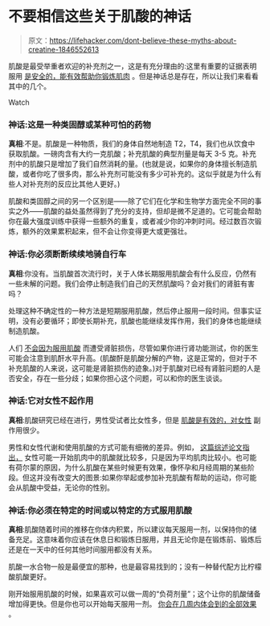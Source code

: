 # 不要相信这些关于肌酸的神话

> 原文：<https://lifehacker.com/dont-believe-these-myths-about-creatine-1846552613>

肌酸是最受举重者欢迎的补充剂之一，这是有充分理由的:这里有重要的证据表明服用 [是安全的，能有效帮助你锻炼肌肉](https://lifehacker.com/what-lifters-should-know-about-creatine-1836735899) 。但是神话总是存在，所以让我们来看看其中的几个。

Watch

### 神话:这是一种类固醇或某种可怕的药物

**真相**:不是。肌酸是一种物质，我们的身体自然地制造 T2，T4，我们也从饮食中获取肌酸。一磅肉含有大约一克肌酸；补充肌酸的典型剂量是每天 3-5 克。补充剂中的肌酸只是增加了我们自然消耗的量。(也就是说，如果你的身体擅长制造肌酸，或者你吃了很多肉，那么补充剂可能没有多少可补充的。这似乎就是为什么有些人对补充剂的反应比其他人更好。)

肌酸和类固醇之间的另一个区别是——除了它们在化学和生物学方面完全不同的事实之外——肌酸的益处虽然得到了充分的支持，但却是微不足道的。它可能会帮助你在最大强度训练中获得一些额外的重复，或者减少你的冲刺时间。经过数百次锻炼，额外的效果累积起来，但不会让你变得更大或更强壮。

### 神话:你必须断断续续地骑自行车

**真相**:你没有。当肌酸首次流行时，关于人体长期服用肌酸会有什么反应，仍然有一些未解的问题。我们会停止制造我们自己的天然肌酸吗？会对我们的肾脏有害吗？

处理这种不确定性的一种方法是短期服用肌酸，然后停止服用一段时间。但事实证明，没有必要循环；即使长期补充，肌酸也能继续发挥作用，我们的身体也能继续制造肌酸。

人们 [不会因为服用肌酸](https://www.mayoclinic.org/drugs-supplements-creatine/art-20347591) 而遭受肾脏损伤，尽管如果你进行肾功能测试，你的医生可能会注意到肌酐水平升高。(肌酸酐是肌酸分解的产物，这是正常的，但对于不补充肌酸的人来说，这可能是肾脏损伤的迹象。)对于肌酸对已经有肾脏问题的人是否安全，存在一些分歧；如果你担心这个问题，可以和你的医生谈谈。

### 神话:它对女性不起作用

**真相**:肌酸研究已经在进行，男性受试者比女性多，但是 [肌酸是有效的，对女性](https://www.mdpi.com/2072-6643/13/3/877) 副作用很少。

男性和女性代谢和使用肌酸的方式可能有细微的差异。例如， [这篇综述论文指出，](https://jissn.biomedcentral.com/articles/10.1186/s12970-021-00412-w) 女性可能一开始肌肉中的肌酸就比较多，只是因为平均肌肉比较小。也可能有荷尔蒙的原因，为什么肌酸在某些时候更有效果，像怀孕和月经周期的某些阶段。但这并没有改变大的图景:如果你举起或参加补充肌酸有帮助的运动，你可能会从肌酸中受益，无论你的性别。

### 神话:你必须在特定的时间或以特定的方式服用肌酸

**真相**:肌酸随着时间的推移在你体内积累，所以建议每天服用一剂，以保持你的储备充足。这意味着你应该在休息日和锻炼日服用，并且无论你是在锻炼前、锻炼后还是在一天中的任何其他时间服用都没有关系。

肌酸一水合物一般是最便宜的那种，也是最容易找到的；没有一种替代配方比柠檬酸肌酸更好。

刚开始服用肌酸的时候，如果喜欢可以做一周的“负荷剂量”；这个让你的肌酸储备增加得更快。但是你也可以开始每天服用一剂。 [你会在几周内体会到的全部效果](https://examine.com/nutrition/do-i-need-to-load-creatine/) 。